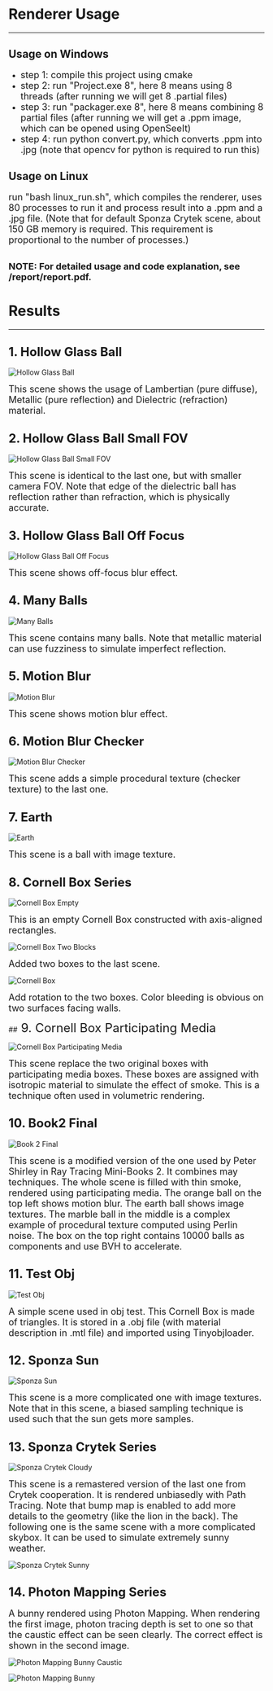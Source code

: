 # Renderer Usage
___
## Usage on Windows
+ <font size="4"> step 1: compile this project using cmake </font>
+ <font size="4"> step 2: run "Project.exe 8", here 8 means using 8 threads (after running we will get 8 .partial files) </font>
+ <font size="4"> step 3: run "packager.exe 8", here 8 means combining 8 partial files (after running we will get a .ppm image, which can be opened using OpenSeeIt) </font>
+ <font size="4"> step 4: run python convert.py, which converts .ppm into .jpg (note that opencv for python is required to run this) </font>

## Usage on Linux
<font size="4"> run "bash linux_run.sh", which compiles the renderer, uses 80 processes to run it and process result into a .ppm and a .jpg file. (Note that for default Sponza Crytek scene, about 150 GB memory is required. This requirement is proportional to the number of processes.) </font>

\
<font size="4"> **NOTE: For detailed usage and code explanation, see /report/report.pdf.** </font>


# Results
___
## <font size="5"> 1. Hollow Glass Ball </font>

![Hollow Glass Ball](results/hollow_glass_ball.jpg)

<font size="4"> This scene shows the usage of Lambertian (pure diffuse), Metallic (pure reflection) and Dielectric (refraction) material. </font>

## <font size="5"> 2. Hollow Glass Ball Small FOV </font>

![Hollow Glass Ball Small FOV](results/hollow_glass_ball_small_fov.jpg)

<font size="4"> This scene is identical to the last one, but with smaller camera FOV. Note that edge of the dielectric ball has reflection rather than refraction, which is physically accurate. </font>

## <font size="5"> 3. Hollow Glass Ball Off Focus </font>

![Hollow Glass Ball Off Focus](results/hollow_glass_ball_off_focus.jpg)

<font size="4"> This scene shows off-focus blur effect. </font>

## <font size="5"> 4. Many Balls </font>

![Many Balls](results/many_balls.jpg)

<font size="4"> This scene contains many balls. Note that metallic material can use fuzziness to simulate imperfect reflection. </font>

## <font size="5"> 5. Motion Blur </font>

![Motion Blur](results/motion_blur.jpg)

<font size="4"> This scene shows motion blur effect. </font>

## <font size="5"> 6. Motion Blur Checker </font>

![Motion Blur Checker](results/motion_blur_checker.jpg)

<font size="4"> This scene adds a simple procedural texture (checker texture) to the last one. </font>

## <font size="5"> 7. Earth </font>

![Earth](results/earth.jpg)

<font size="4"> This scene is a ball with image texture. </font>

## <font size="5"> 8. Cornell Box Series </font>

![Cornell Box Empty](results/cornell_box_empty.jpg)

<font size="4"> This is an empty Cornell Box constructed with axis-aligned rectangles. </font>

![Cornell Box Two Blocks](results/cornell_box_two_blocks.jpg)

<font size="4"> Added two boxes to the last scene. </font>

![Cornell Box](results/cornell_box.jpg)

<font size="4"> Add rotation to the two boxes. Color bleeding is obvious on two surfaces facing walls. </font>

##<font size="5"> 9. Cornell Box Participating Media </font>

![Cornell Box Participating Media](results/cornell_box_participating_media.jpg)

<font size="4"> This scene replace the two original boxes with participating media boxes. These boxes are assigned with isotropic material to simulate the effect of smoke. This is a technique often used in volumetric rendering. </font>

## <font size="5"> 10. Book2 Final </font>

![Book 2 Final](results/book_2_final.jpg)

<font size="4"> This scene is a modified version of the one used by Peter Shirley in Ray Tracing Mini-Books 2. It combines may techniques. The whole scene is filled with thin smoke, rendered using participating media. The orange ball on the top left shows motion blur. The earth ball shows image textures. The marble ball in the middle is a complex example of procedural texture computed using Perlin noise. The box on the top right contains 10000 balls as components and use BVH to accelerate. </font>

## <font size="5"> 11. Test Obj </font>

![Test Obj](results/test_obj.jpg)

<font size="4"> A simple scene used in obj test. This Cornell Box is made of triangles. It is stored in a .obj file (with material description in .mtl file) and imported using Tinyobjloader. </font>

## <font size="5"> 12. Sponza Sun </font>

![Sponza Sun](results/sponza_sun.jpg)

<font size="4"> This scene is a more complicated one with image textures. Note that in this scene, a biased sampling technique is used such that the sun gets more samples. </font>

## <font size="5"> 13. Sponza Crytek Series </font>

![Sponza Crytek Cloudy](results/sponza_crytek_cloudy.jpg)

<font size="4"> This scene is a remastered version of the last one from Crytek cooperation. It is rendered unbiasedly with Path Tracing. Note that bump map is enabled to add more details to the geometry (like the lion in the back). The following one is the same scene with a more complicated skybox. It can be used to simulate extremely sunny weather. </font>

![Sponza Crytek Sunny](results/sponza_crytek_sunny.jpg)

## <font size="5"> 14. Photon Mapping Series </font>
<font size="4"> A bunny rendered using Photon Mapping. When rendering the first image, photon tracing depth is set to one so that the caustic effect can be seen clearly. The correct effect is shown in the second image. </font>

![Photon Mapping Bunny Caustic](results/photon_mapping_bunny_caustic.jpg)

![Photon Mapping Bunny](results/photon_mapping_bunny.jpg)

